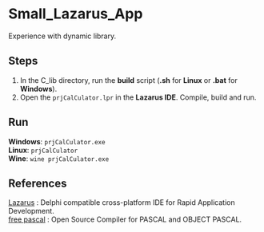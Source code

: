 # Small_Lazarus_App

Experience with dynamic library.

## Steps

1. In the C_lib directory, run the <b>build</b> script (<b>.sh</b> for <b>Linux</b> or <b>.bat</b> for <b>Windows</b>).
2. Open the `prjCalCulator.lpr` in the <b>Lazarus IDE</b>. Compile, build and run.

## Run

<b>Windows</b>: `prjCalCulator.exe`<br>
<b>Linux</b>: `prjCalCulator`<br>
<b>Wine</b>: `wine prjCalCulator.exe`<br>

## References

[Lazarus](https://www.lazarus-ide.org/) : Delphi compatible cross-platform IDE for Rapid Application Development.</br>
[free pascal](https://www.freepascal.org/) : Open Source Compiler for PASCAL and OBJECT PASCAL.
